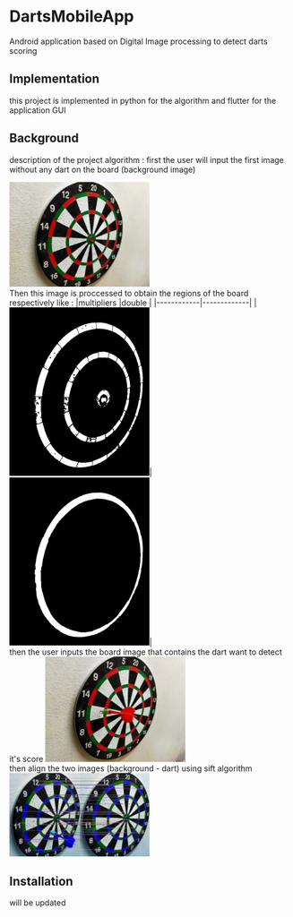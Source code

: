 # DartsMobileApp
Android application based on Digital Image processing to detect darts scoring 

## Implementation
this project is implemented in python for the algorithm and flutter for the application GUI

## Background 
description of the project algorithm :
first the user will input the first image without any dart on the board (background image)

<img src="test_images/dartBoard1.jpg" width="250">
<br>
Then this image is proccessed to obtain the regions of the board respectively like : 
|multipliers |double       |
|------------|-------------|
|<img src="debug_images/multipliers regions.jpg" width="250">|<img src="debug_images/double regions.jpg" width="250">|
<br>
then the user inputs the board image that contains the dart want to detect it's score 
<img src="test_images/dart11.jpg" width="250">
<br>
then align the two images (background - dart) using sift algorithm 
<img src="debug_images/matches.jpg" width="250">












## Installation
will be updated 








